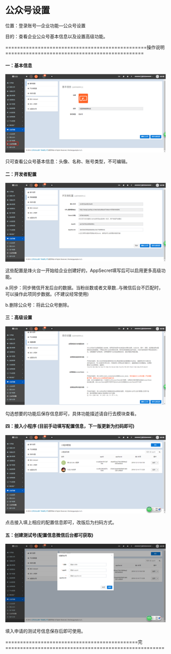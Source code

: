 # 公众号设置

位置：登录账号—企业功能—公众号设置

目的：查看企业公众号基本信息以及设置高级功能。

================================================操作说明===============================================

#### 一：基本信息

![](/assets/t.png)

只可查看公众号基本信息：头像、名称、账号类型，不可编辑。

#### 二：开发者配置

![](/assets/kfzpz.png)

这些配置是烽火台一开始给企业创建好的，AppSecret填写后可以启用更多高级功能。

a.同步：同步微信开发后台的数据。当粉丝数或者文章数..与微信后台不匹配时，可以操作此项同步数据。\(不建议经常使用\)

b.删除公众号：将此公众号删除。

#### 三：高级设置

![](/assets/gjsz.png)

勾选想要的功能后保存信息即可，具体功能描述请自行去模块查看。

#### 

#### 四：接入小程序 \(目前手动填写配置信息，下一版更新为扫码即可\)

![](/assets/jrxcx.png)

点击接入填上相应的配置信息即可，改版后为扫码方式。

#### 五：创建测试号\(配置信息微信后台都可获取\)

![](/assets/createtest.png)

填入申请的测试号信息保存后即可使用。

=============================================完======================================================

